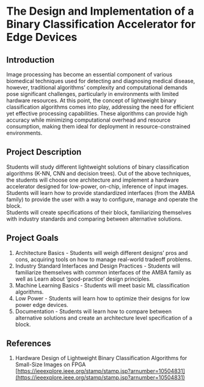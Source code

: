 # The Design and Implementation of a Binary Classification Accelerator for Edge Devices 

## Introduction

Image processing has become an essential component of various biomedical techniques used for detecting and diagnosing medical disease, however, traditional algorithms’ complexity and computational demands pose significant challenges, particularly in environments with limited hardware resources. At this point, the concept of lightweight binary classification algorithms comes into play, addressing the need for efficient yet effective processing capabilities. These algorithms can provide high accuracy while minimizing computational overhead and resource consumption, making them ideal for deployment in resource-constrained environments. 

## Project Description

Students will study different lightweight solutions of binary classification algorithms (K-NN, CNN and decision trees). Out of the above techniques, the students will choose one architecture and implement a hardware accelerator designed for low-power, on-chip, inference of input images.   
Students will learn how to provide standardized interfaces (from the AMBA family) to provide the user with a way to configure, manage and operate the block.   
Students will create specifications of their block, familiarizing themselves with industry standards and comparing between alternative solutions.

## Project Goals 

1. Architecture Basics \- Students will weigh different designs’ pros and cons, acquiring tools on how to manage real-world tradeoff problems.   
2. Industry Standard Interfaces and Design Practices \- Students will familiarize themselves with common interfaces of the AMBA family as well as Learn about ‘good-practice’ design principles.  
3. Machine Learning Basics \- Students will meet basic ML classification algorithms.   
4. Low Power \- Students will learn how to optimize their designs for low power edge devices.   
5. Documentation \- Students will learn how to compare between alternative solutions and create an architecture level specification of a block. 

## References

1. Hardware Design of Lightweight Binary Classification Algorithms for Small-Size Images on FPGA [https://ieeexplore.ieee.org/stamp/stamp.jsp?arnumber=10504831](https://ieeexplore.ieee.org/stamp/stamp.jsp?arnumber=10504831)   
   

